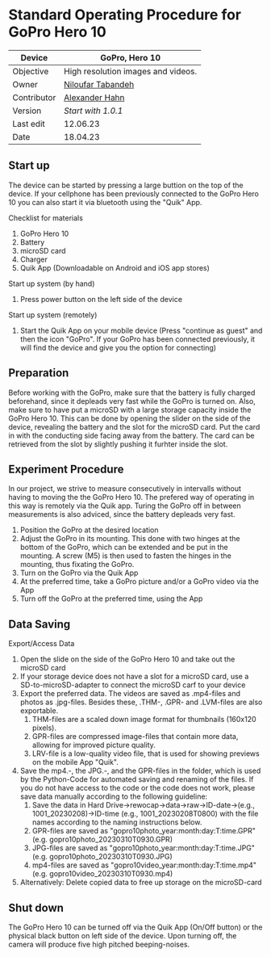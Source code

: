 # Standard Operating Procedure for GoPro Hero 10

| Device       | GoPro, Hero 10                                            |
|--------------|-----------------------------------------------------------|
| Objective    | High resolution images and videos.                        |
| Owner        | [Niloufar Tabandeh](mailto:niloufar.tabandehsaravi@tuebingen.mpg.de)  |
| Contributor     | [Alexander Hahn](mailto:alexander.hahn@tuebingen.mpg.de) |
| Version      | _Start with 1.0.1_                                        |
| Last edit    | 12.06.23  |
| Date         | 18.04.23                                                |

## Start up

The device can be started by pressing a large buttion on the top of the device. If your cellphone has been previously connected to the GoPro Hero 10 you can also start it via bluetooth using the "Quik" App. 

Checklist for materials
   1. GoPro Hero 10
   1. Battery
   1. microSD card
   1. Charger
   1. Quik App (Downloadable on Android and iOS app stores) 

Start up system (by hand)
   1. Press power button on the left side of the device 

Start up system (remotely)
   1. Start the Quik App on your mobile device (Press "continue as guest" and then the icon "GoPro". If your GoPro has been connected previously, it will find the device and give you the option for connecting)
   


## Preparation

Before working with the GoPro, make sure that the battery is fully charged beforehand, since it depleads very fast while the GoPro is turned on. Also, make sure to have put a microSD with a large storage capacity inside the GoPro Hero 10. This can be done by opening the slider on the side of the device, revealing the battery and the slot for the microSD card. Put the card in with the conducting side facing away from the battery. The card can be retrieved from the slot by slightly pushing it furhter inside the slot.


## Experiment Procedure

In our project, we strive to measure consecutively in intervalls without having to moving the the GoPro Hero 10. The prefered way of operating in this way is remotely via the Quik app. Turing the GoPro off in between measurements is also adviced, since the battery depleads very fast. 

   1. Position the GoPro at the desired location
   1. Adjust the GoPro in its mounting. This done with two hinges at the bottom of the GoPro, which can be extended and be put in the mounting. A screw (M5) is then used to fasten the hinges in the mounting, thus fixating the GoPro.
   1. Turn on the GoPro via the Quik App
   1. At the preferred time, take a GoPro picture and/or a GoPro video via the App
   1. Turn off the GoPro at the preferred time, using the App



## Data Saving


Export/Access Data
   1. Open the slide on the side of the GoPro Hero 10 and take out the microSD card
   1. If your storage device does not have a slot for a microSD card, use a SD-to-microSD-adapter to connect the microSD carf to your device
   1. Export the preferred data. The videos are saved as .mp4-files and photos as .jpg-files. Besides these, .THM-, .GPR- and .LVM-files are also exportable. 
   		1. THM-files are a scaled down image format for thumbnails (160x120 pixels). 
		2. GPR-files are compressed image-files that contain more data, allowing for improved picture quality. 
		3. LRV-file is a low-quality video file, that is used for showing previews on the mobile App "Quik".
   1. Save the mp4.-, the JPG.-, and the GPR-files in the folder, which is used by the Python-Code for automated saving and renaming of the files. If you do not have access to the code or the code does not work, please save data manually according to the following guideline: 
   		1. Save the data in Hard Drive&rarr;rewocap&rarr;data&rarr;raw&rarr;ID-date&rarr;(e.g., 1001_20230208)&rarr;ID-time (e.g., 1001_20230208T0800) with the file names according to the naming instructions below.
   		2. GPR-files are saved as "gopro10photo_year:month:day:T:time.GPR" (e.g. gopro10photo_20230310T0930.GPR)
   		3. JPG-files are saved as "gopro10photo_year:month:day:T:time.JPG" (e.g. gopro10photo_20230310T0930.JPG)
   		4. mp4-files are saved as "gopro10video_year:month:day:T:time.mp4" (e.g. gopro10video_20230310T0930.mp4)
   3. Alternatively: Delete copied data to free up storage on the microSD-card


## Shut down

The GoPro Hero 10 can be turned off via the Quik App (On/Off button) or the physical black button on left side of the device. Upon turning off, the camera will produce five high pitched beeping-noises.
